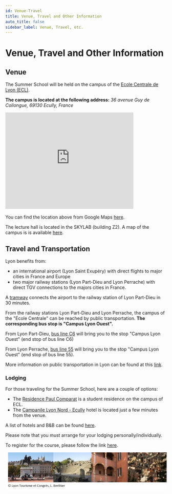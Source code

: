 ```yaml
---
id: Venue-Travel
title: Venue, Travel and Other Information
auto_title: false
sidebar_label: Venue, Travel, etc.
---
```

# Venue, Travel and Other Information
## Venue
The Summer School will be held on the campus of the [Ecole Centrale de Lyon (ECL)](https://www.ec-lyon.fr/en).

**The campus is located at the following address:** *36 avenue Guy de Collongue, 69130 Ecully, France*

<iframe src="https://www.google.com/maps/embed?pb=!1m18!1m12!1m3!1d1357.6385872362978!2d4.766051986238957!3d45.7824882957582!2m3!1f0!2f0!3f0!3m2!1i1024!2i768!4f13.1!3m3!1m2!1s0x47f4ec9529579211%3A0xf9dafe9c0d9620e3!2s%C3%89cole%20Centrale%20de%20Lyon!5e1!3m2!1sen!2sus!4v1738214223759!5m2!1sen!2sus" width="400" height="300" style="border:0;" allowfullscreen="" loading="lazy" referrerpolicy="no-referrer-when-downgrade"></iframe>

You can find the location above from Google Maps [here](https://maps.app.goo.gl/xTgBsjDLu3CseQv6A).

The lecture hall is located in the SKYLAB (building Z2). A map of the campus is is available [here](./assets/map.pdf).

## Travel and Transportation
Lyon benefits from:
- an international airport (Lyon Saint Exupéry) with direct flights to major cities in France and Europe 
- two major railway stations (Lyon Part-Dieu and Lyon Perrache) with direct TGV connections to the majors cities in France. 

A [tramway](https://www.rhonexpress.fr/en) connects the airport to the railway station of Lyon Part-Dieu in 30 minutes.

From the railway stations Lyon Part-Dieu and Lyon Perrache, the campus of the "Ecole Centrale" can be reached by public transportation. **The corresponding bus stop is "Campus Lyon Ouest".**

From Lyon Part-Dieu, [bus line C6](https://www.tcl.fr/lignes/ligne-majeure-c6) will bring you to the stop "Campus Lyon Ouest" (end stop of bus line C6)

From Lyon Perrache, [bus line 55](https://www.tcl.fr/lignes/bus-55) will bring you to the stop "Campus Lyon Ouest" (end stop of bus line 55).

More information on public transportation in Lyon can be found at this [link](http://www.tcl.fr/).

### Lodging
For those traveling for the Summer School, here are a couple of options:
- The [Residence Paul Comparat](https://www.lyoncampus.com/vivre/se-loger/liste-des-residences-etudiantes/detail/residence-paul-comparat-centrale-lyon) is a student residence on the campus of ECL.
- The [Campanile Lyon Nord - Ecully](https://lyon-nord-ecully.campanile.com/fr-fr/?utm_content=partoo&utm_medium=seo-bgp&utm_source=google) hotel is located just a few minutes from the venue.

A list of hotels and B&B can be found [here](https://www.ecully.fr/ma-ville/tourisme/les-hebergements-de-tourisme-487.html).

Please note that you must arrange for your lodging personally/individually.

To register for the course, please follow the link [here](./05_Registration.md).

<img src="./assets/footer.jpg" width=600>